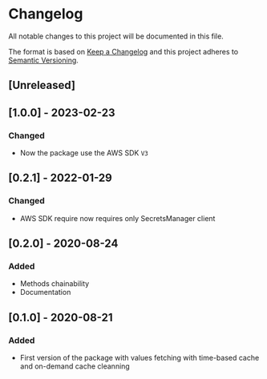 # Changelog

All notable changes to this project will be documented in this file.

The format is based on [Keep a Changelog](http://keepachangelog.com/en/1.0.0/)
and this project adheres to [Semantic Versioning](http://semver.org/spec/v2.0.0.html).

## [Unreleased]

## [1.0.0] - 2023-02-23
### Changed
- Now the package use the AWS SDK `V3`

## [0.2.1] - 2022-01-29
### Changed
- AWS SDK require now requires only SecretsManager client

## [0.2.0] - 2020-08-24
### Added
- Methods chainability
- Documentation

## [0.1.0] - 2020-08-21
### Added
- First version of the package with values fetching with time-based cache and on-demand cache cleanning
